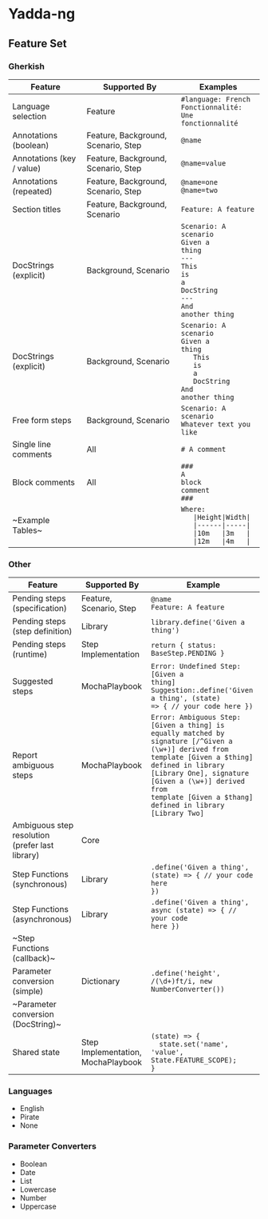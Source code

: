 # Yadda-ng

## Feature Set

### Gherkish

| Feature                   | Supported By                        | Examples                                                                                                                                                                                                                                                                                            |
| ------------------------- | ----------------------------------- | --------------------------------------------------------------------------------------------------------------------------------------------------------------------------------------------------------------------------------------------------------------------------------------------------- |
| Language selection        | Feature                             | <code>#language: French</code><br/><code>Fonctionnalité: Une fonctionnalité</code>                                                                                                                                                                                                                  |
| Annotations (boolean)     | Feature, Background, Scenario, Step | <code>@name</code>                                                                                                                                                                                                                                                                                  |
| Annotations (key / value) | Feature, Background, Scenario, Step | <code>@name=value</code>                                                                                                                                                                                                                                                                            |
| Annotations (repeated)    | Feature, Background, Scenario, Step | <code>@name=one</code></br><code>@name=two</code>                                                                                                                                                                                                                                                   |
| Section titles            | Feature, Background, Scenario       | <code>Feature: A feature</code>                                                                                                                                                                                                                                                                     |
| DocStrings (explicit)     | Background, Scenario                | <code>Scenario: A scenario</code><br/><code>Given a thing</code><br/><code>---</code><br/><code>This</code><br/><code>is</code><br/><code>a</code><br/><code>DocString</code><br/><code>---</code><br/><code>And another thing</code>                                                               |
| DocStrings (explicit)     | Background, Scenario                | <code>Scenario: A scenario</code><br/><code>Given a thing</code><br/><code>&nbsp;&nbsp;&nbsp;This</code><br/><code>&nbsp;&nbsp;&nbsp;is</code><br/><code>&nbsp;&nbsp;&nbsp;a</code><br/><code>&nbsp;&nbsp;&nbsp;DocString</code><br/><code>And another thing</code>                                 |
| Free form steps           | Background, Scenario                | <code>Scenario: A scenario</code><br/><code>Whatever text you like</code>                                                                                                                                                                                                                           |
| Single line comments      | All                                 | <code>\# A comment</code>                                                                                                                                                                                                                                                                           |
| Block comments            | All                                 | <code>\#\#\#</code><br/><code>A</code><br/><code>block</code><br/><code>comment</code><br/><code>\#\#\#</code>                                                                                                                                                                                      |
| ~Example Tables~          |                                     | <code>Where:</code><br/><code>&nbsp;&nbsp;&nbsp;\|Height\|Width\|</code><br/><code>&nbsp;&nbsp;&nbsp;\|------\|-----\|</code><br/><code>&nbsp;&nbsp;&nbsp;\|10m&nbsp;&nbsp;&nbsp;\|3m&nbsp;&nbsp;&nbsp;\|</code><br/><code>&nbsp;&nbsp;&nbsp;\|12m&nbsp;&nbsp;&nbsp;\|4m&nbsp;&nbsp;&nbsp;\|</code> |

### Other

| Feature                                         | Supported By                       | Example                                                                                                                                                                                                                                                                          |
| ----------------------------------------------- | ---------------------------------- | -------------------------------------------------------------------------------------------------------------------------------------------------------------------------------------------------------------------------------------------------------------------------------- |
| Pending steps (specification)                   | Feature, Scenario, Step            | <code>@name</code></br><code>Feature: A feature</code>                                                                                                                                                                                                                           |
| Pending steps (step definition)                 | Library                            | <code>library.define('Given a thing')</code>                                                                                                                                                                                                                                     |
| Pending steps (runtime)                         | Step Implementation                | <code>return { status: BaseStep.PENDING }</code>                                                                                                                                                                                                                                 |
| Suggested steps                                 | MochaPlaybook                      | <code>Error: Undefined Step: [Given a thing]</code><br/><code>Suggestion:.define('Given a thing', (state) => { // your code here })</code>                                                                                                                                       |
| Report ambiguous steps                          | MochaPlaybook                      | <code>Error: Ambiguous Step: [Given a thing] is equally matched by signature [/^Given a (\w+)] derived from template [Given a $thing] defined in library [Library One], signature [Given a (\w+)] derived from template [Given a $thang] defined in library [Library Two]</code> |
| Ambiguous step resolution (prefer last library) | Core                               |                                                                                                                                                                                                                                                                                  |
| Step Functions (synchronous)                    | Library                            | <code>.define('Given a thing', (state) => { // your code here })</code>                                                                                                                                                                                                          |
| Step Functions (asynchronous)                   | Library                            | <code>.define('Given a thing', async (state) => { // your code here })</code>                                                                                                                                                                                                    |
| ~Step Functions (callback)~                     |                                    |                                                                                                                                                                                                                                                                                  |
| Parameter conversion (simple)                   | Dictionary                         | <code>.define('height', /(\d+)ft/i, new NumberConverter())</code>                                                                                                                                                                                                                |
| ~Parameter conversion (DocString)~              |                                    |                                                                                                                                                                                                                                                                                  |
| Shared state                                    | Step Implementation, MochaPlaybook | <code>(state) => {</code><br/><code>&nbsp;&nbsp;state.set('name', 'value', State.FEATURE_SCOPE);</code><br/><code>}</code>                                                                                                                                                       |

### Languages

- English
- Pirate
- None

### Parameter Converters

- Boolean
- Date
- List
- Lowercase
- Number
- Uppercase

